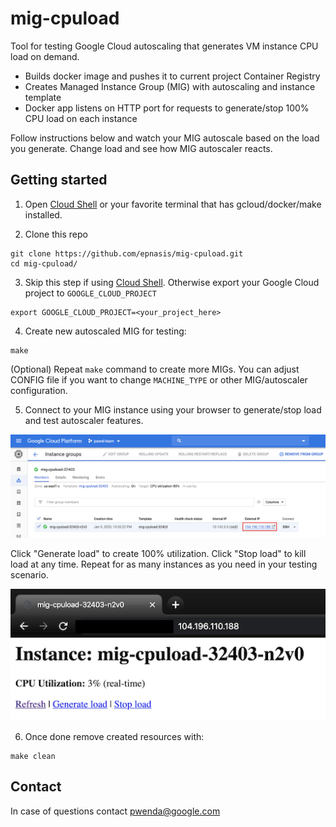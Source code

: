 # mig-cpuload

Tool for testing Google Cloud autoscaling that generates VM instance CPU load on demand. 
* Builds docker image and pushes it to current project Container Registry
* Creates Managed Instance Group (MIG) with autoscaling and instance template
* Docker app listens on HTTP port for requests to generate/stop 100% CPU load on each instance

Follow instructions below and watch your MIG autoscale based on the load you generate. Change load and see how MIG autoscaler reacts.

## Getting started

1. Open [Cloud Shell](https://cloud.google.com/shell/docs/using-cloud-shell) or your favorite terminal that has gcloud/docker/make installed.

2. Clone this repo

```shell
git clone https://github.com/epnasis/mig-cpuload.git
cd mig-cpuload/
```

3. Skip this step if using [Cloud Shell](https://cloud.google.com/shell/docs/using-cloud-shell). Otherwise export your Google Cloud project to `GOOGLE_CLOUD_PROJECT`

```shell
export GOOGLE_CLOUD_PROJECT=<your_project_here>
```

4. Create new autoscaled MIG for testing:

```shell
make
```

(Optional) Repeat `make` command to create more MIGs. You can adjust CONFIG file if you want to change `MACHINE_TYPE` or other MIG/autoscaler configuration.

5. Connect to your MIG instance using your browser to generate/stop load and test autoscaler features.

![Screenshot-with-instance-list](img/MIG-list.png)

Click "Generate load" to create 100% utilization. Click "Stop load" to kill load at any time. Repeat for as many instances as you need in your testing scenario.

![Screenshot-with-instance-external-IP-http](img/Instance-HTTP.png)

6. Once done remove created resources with:

```shell
make clean
```

## Contact

In case of questions contact [pwenda@google.com](mailto:pwenda@google.com)

